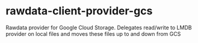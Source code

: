 # rawdata-client-provider-gcs
Rawdata provider for Google Cloud Storage. Delegates read/write to LMDB provider on local files and moves these files up to and down from GCS
